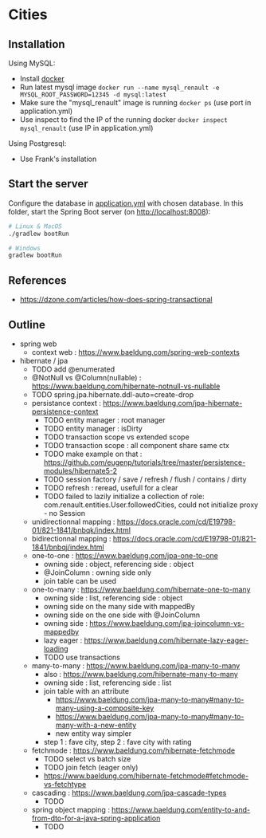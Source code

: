 # Cities

## Installation

Using MySQL:

- Install [docker](https://www.docker.com/get-started)
- Run latest mysql image `docker run --name mysql_renault -e MYSQL_ROOT_PASSWORD=12345 -d mysql:latest`
- Make sure the "mysql_renault" image is running `docker ps` (use port in application.yml)
- Use inspect to find the IP of the running docker `docker inspect mysql_renault` (use IP in application.yml)

Using Postgresql:

- Use Frank's installation

## Start the server

Configure the database in [application.yml](./src/main/resources/application.yml) with chosen database. In this folder, start the Spring Boot server (on [http://localhost:8008](http://localhost:8008)):

```bash
# Linux & MacOS
./gradlew bootRun

# Windows
gradlew bootRun
```

## References

- https://dzone.com/articles/how-does-spring-transactional

## Outline

- spring web
    - context web : https://www.baeldung.com/spring-web-contexts
- hibernate / jpa
    - TODO add @enumerated
    - @NotNull vs @Column(nullable) : https://www.baeldung.com/hibernate-notnull-vs-nullable
    - TODO spring.jpa.hibernate.ddl-auto=create-drop
    - persistance context : https://www.baeldung.com/jpa-hibernate-persistence-context
        - TODO entity manager : root manager
        - TODO entity manager : isDirty
        - TODO transaction scope vs extended scope
        - TODO transaction scope : all component share same ctx
        - TODO make example on that : https://github.com/eugenp/tutorials/tree/master/persistence-modules/hibernate5-2
        - TODO session factory / save / refresh / flush / contains / dirty
        - TODO refresh : reread, usefull for a clear
        - TODO failed to lazily initialize a collection of role: com.renault.entities.User.followedCities, could not initialize proxy - no Session
    - unidirectionnal mapping : https://docs.oracle.com/cd/E19798-01/821-1841/bnbqk/index.html
    - bidirectionnal mapping : https://docs.oracle.com/cd/E19798-01/821-1841/bnbqj/index.html
    - one-to-one : https://www.baeldung.com/jpa-one-to-one
        - owning side : object, referencing side : object
        - @JoinColumn : owning side only
        - join table can be used
    - one-to-many : https://www.baeldung.com/hibernate-one-to-many
        - owning side : list, referencing side : object
        - owning side on the many side with mappedBy
        - owning side on the one side with @JoinColumn
        - owning side : https://www.baeldung.com/jpa-joincolumn-vs-mappedby
        - lazy eager : https://www.baeldung.com/hibernate-lazy-eager-loading
        - TODO use transactions
    - many-to-many : https://www.baeldung.com/jpa-many-to-many
        - also : https://www.baeldung.com/hibernate-many-to-many
        - owning side : list, referencing side : list
        - join table with an attribute
            - https://www.baeldung.com/jpa-many-to-many#many-to-many-using-a-composite-key
            - https://www.baeldung.com/jpa-many-to-many#many-to-many-with-a-new-entity
            - new entity way simpler
        - step 1 : fave city, step 2 : fave city with rating
    - fetchmode : https://www.baeldung.com/hibernate-fetchmode
        - TODO select vs batch size
        - TODO join fetch (eager only)
        - https://www.baeldung.com/hibernate-fetchmode#fetchmode-vs-fetchtype
    - cascading : https://www.baeldung.com/jpa-cascade-types
        - TODO
    - spring object mapping : https://www.baeldung.com/entity-to-and-from-dto-for-a-java-spring-application
        - TODO
